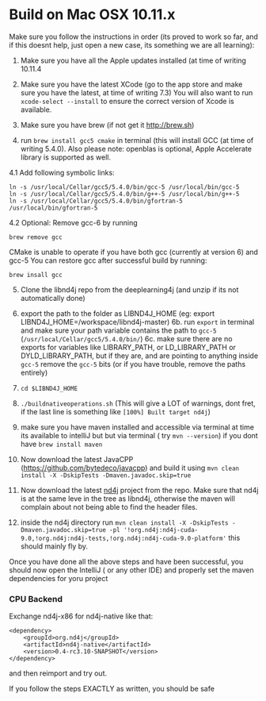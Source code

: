 # Build on Mac OSX 10.11.x

Make sure you follow the instructions in order (its proved to work so far, and if this doesnt help, just open a new case, its something we are all learning):

1. Make sure you have all the Apple updates installed (at time of writing 10.11.4

2. Make sure you have the latest XCode (go to the app store and make sure you have the latest, at time of writing 7.3)
  You will also want to run `xcode-select --install` to ensure the correct version of Xcode is available.

3. Make sure you have brew (if not get it http://brew.sh)

4. run `brew install gcc5 cmake` in terminal (this will install GCC (at time of writing 5.4.0). Also please note: openblas is optional, Apple Accelerate library is supported as well.

4.1 Add following symbolic links:
```
ln -s /usr/local/Cellar/gcc5/5.4.0/bin/gcc-5 /usr/local/bin/gcc-5
ln -s /usr/local/Cellar/gcc5/5.4.0/bin/g++-5 /usr/local/bin/g++-5
ln -s /usr/local/Cellar/gcc5/5.4.0/bin/gfortran-5 /usr/local/bin/gfortran-5
```

4.2 Optional: Remove gcc-6 by running 
```
brew remove gcc
```
CMake is unable to operate if you have both gcc (currently at version 6) and gcc-5
You can restore gcc after successful build by running:
```
brew insall gcc
```

5. Clone the libnd4j repo from the deeplearning4j (and unzip if its not automatically done)

6. export the path to the folder as LIBND4J_HOME (eg: export LIBND4J_HOME=/workspace/libnd4j-master) 
6b. run `export` in terminal and make sure your path variable contains the path to `gcc-5` (`/usr/local/Cellar/gcc5/5.4.0/bin/`)
6c. make sure there are no exports for variables like LIBRARY_PATH, or LD_LIBRARY_PATH or DYLD_LIBRARY_PATH, but if they are, and are pointing to anything inside `gcc-5` remove the `gcc-5` bits (or if you have trouble, remove the paths entirely)

7. `cd $LIBND4J_HOME` 
8. `./buildnativeoperations.sh` (This will give a LOT of warnings, dont fret, if the last line is something like `[100%] Built target nd4j`)

9. make sure you have maven installed and accessible via terminal at time its available to intelliJ but but via terminal ( try `mvn --version`) if you dont have `brew install maven`

10. Now download the latest JavaCPP (https://github.com/bytedeco/javacpp) and build it using `mvn clean install -X -DskipTests -Dmaven.javadoc.skip=true`

11. Now download the latest [nd4j](https://github.com/eclipse/deeplearning4j.git) project from the repo. Make sure that nd4j is at the same leve in the tree as libnd4j, otherwise the maven will complain about not being able to find the header files.

12. inside the nd4j directory run `mvn clean install -X -DskipTests -Dmaven.javadoc.skip=true -pl '!org.nd4j:nd4j-cuda-9.0,!org.nd4j:nd4j-tests,!org.nd4j:nd4j-cuda-9.0-platform'` this should mainly fly by.

Once you have done all the above steps and have been successful, you should now open the IntelliJ ( or any other IDE) and properly set the maven dependencies for yoru project

### CPU Backend

Exchange nd4j-x86 for nd4j-native like that:

    <dependency>
        <groupId>org.nd4j</groupId>
        <artifactId>nd4j-native</artifactId>
        <version>0.4-rc3.10-SNAPSHOT</version>
    </dependency>

and then reimport and try out.

If you follow the steps EXACTLY as written, you should be safe 
